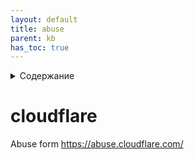 ```yaml
---
layout: default
title: abuse
parent: kb
has_toc: true
---
```

<details close markdown="block">
  <summary>
    Содержание
  </summary>
  {: .text-delta }
1. TOC
{:toc}
</details>

# cloudflare 
Abuse form
<https://abuse.cloudflare.com/>